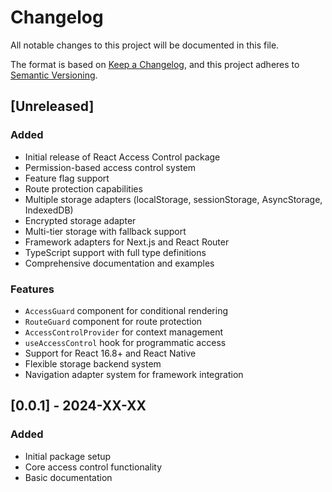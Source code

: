 # Changelog

All notable changes to this project will be documented in this file.

The format is based on [Keep a Changelog](https://keepachangelog.com/en/1.0.0/),
and this project adheres to [Semantic Versioning](https://semver.org/spec/v2.0.0.html).

## [Unreleased]

### Added
- Initial release of React Access Control package
- Permission-based access control system
- Feature flag support
- Route protection capabilities
- Multiple storage adapters (localStorage, sessionStorage, AsyncStorage, IndexedDB)
- Encrypted storage adapter
- Multi-tier storage with fallback support
- Framework adapters for Next.js and React Router
- TypeScript support with full type definitions
- Comprehensive documentation and examples

### Features
- `AccessGuard` component for conditional rendering
- `RouteGuard` component for route protection
- `AccessControlProvider` for context management
- `useAccessControl` hook for programmatic access
- Support for React 16.8+ and React Native
- Flexible storage backend system
- Navigation adapter system for framework integration

## [0.0.1] - 2024-XX-XX

### Added
- Initial package setup
- Core access control functionality
- Basic documentation